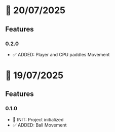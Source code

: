 # 📅 20/07/2025

## Features

### 0.2.0

- ✅ ADDED: Player and CPU paddles Movement

# 📅 19/07/2025

## Features

### 0.1.0

- 🚀 INIT: Project initialized
- ✅ ADDED: Ball Movement